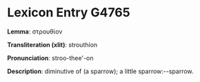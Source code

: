 # Lexicon Entry G4765

**Lemma**: στρουθίον

**Transliteration (xlit)**: strouthíon

**Pronunciation**: stroo-thee'-on

**Description**:
diminutive of  (a sparrow); a little sparrow:--sparrow.
